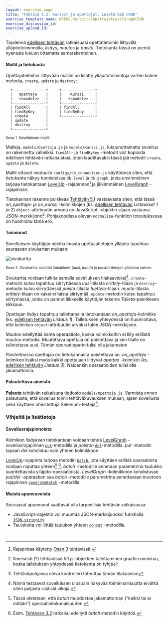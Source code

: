 ```yaml
---
layout: exercise_page
title: "Tehtävä 5.2: Kurssit ja opettajat, LevelGraph CRUD"
exercise_template_name: W5E02.KurssitJaOpettajatLevelGraphCRUD
exercise_discussion_id: 
exercise_upload_id: 
---
```


Täydennä [edellisen tehtävän](../tehtava51) ratkaisuasi opettatietoihin liittyvillä ylläpitotoiminnolla, *lisäys*, *muutos* ja *poisto*. Tietokanta tässä on pientä nyanssia lukuun ottamatta samarakenteinen.


#### Mallit ja tietokanta

Opettajatietoihin liittyvään malliin on lisätty ylläpitotoimintoja varten kolme metodia, `create`, `update` ja `destroy`:

~~~
  +---------------+     +---------------+
  |   Opettaja    |     |    Kurssi     |
  |   <<model>>   |     |   <<model>>   |
  +---------------+     +---------------+
  | findAll       |     | findAll       |
  | findByKey     |     | findByKey     |
  | create        |     +---------------+
  | update        |
  | destroy       |
  +---------------+
~~~
<small>Kuva 1. Sovelluksen mallit</small>


Malleja, `models/Opettaja.js` ja `models/Kurssi.js`, lukuunottamatta sovellus on rakennettu valmiiksi. `findAll`- ja `findByKey` -metodit voit kopioida edellisen tehtävän ratkaisustasi, joten laadittavaksi tässä jää metodit `create`, `update` ja `delete`.

Mallit ottavat moduulin `configs/db_connection.js` käyttöönsä siten, että tietokanta näkyy tunnisteissa `db.level` ja `db.graph`, josta ensimmäinen tarjoaa tietokantaan [LevelUp][LevelUp] -rajapinnan[^1] ja jälkimmäinen [LevelGraph][LevelGraph] -rajapinnan. 


[LevelUp]: https://github.com/Level/levelup/blob/master/README.md
[LevelGraph]: https://github.com/mcollina/levelgraph/blob/master/README.md

[^1]: Rajapintaa käytetty [Osan 3](../../osa3) tehtävissä.

Tietokannan rakenne poikkeaa [Tehtävän 5.1](../tehtava51) vastaavasta siten, että tässä *on_opettaja*- ja *on_kurssi* -kolmikkojen (ks. [edellisen tehtävän](../tehtava51) *Listaukset 1 ja 2*) `object`-attribuutin arvona on JavaScript -objektin sijaan vastaava *JSON*-merkkijono[^2]. Pohjakoodissa olevan `normalize`-funktion toteutuksessa on huomioitu tämä ero.

[^2]: Ilmeisesti (?) tehtävässä 5.1 *js*-objektien tallettaminen graafiin onnistuu, koska talletuksen yhteydessä tietokanta on tyhjä 

#### Toiminnot

Sovelluksen käyttäjän näkökulmasta opettajatietojen ylläpito tapahtuu seuraavan sivukartan mukaan:

![sivukartta](../../osa2/img/w2e03.png)

<small>Kuva 2. Sivukartta: sisältää lomakkeet (*uusi*, *muuta* ja *poista*) tietojen ylläpitoa varten.</small>

Sivukartta voidaan tulkita samalla sovelluksen tilakaavioksi[^3]. `create`-metodin kutsu tapahtuu siirryttäessä *uusi*-tilasta *erittely*-tilaan ja `destroy`-metodin kutsu siirryttäessä *poista*-tilasta *luettelo*-tilaan. *muuta*-tilasta *erittely*-tilaan on kaksi erilaista siirtymää. `update`-metodin kutsu tapahtuu siirtymässä, jonka on pannut liikkeelle käyttäjän tekemä *Talleta*-painikkeen klikkaus.

[^3]: Tehtäväpohjassa oleva kontrolleri toteuttaa tämän tilakaavion


Opettajan *lisäys* tapahtuu tallettamalla tietokantaan *on_opettaja*-kolmikko (ks. [edellisen tehtävän](../tehtava51) *Listaus 1*). Talletuksen yhteydessä on huomioitava, että kolmikon `object`-attribuutin arvoksi tulee *JSON*-merkkijono.

*Muutos* edellyttää kahta operaatiota, koska kolmikkoihin ei liity erillistä muutos-metodia. Muutettava opettaja on poistettava ja sen tilalle on talletettava uusi. Tämän operaatioparin tulisi olla jakamaton. 


*Poistettaessa* opettajaa on tietokannasta poistettava ao. *on_opettaja* -kolmikon lisäksi myös kaikki opettajaan liittyvät *opettaa* -kolmikot (ks. [edellisen tehtävän](../tehtava51) *Listaus 3*). Näidenkin operaatioiden tulisi olla jakamattomia.


#### Palautettava aineisto

**Palauta** tehtävän ratkaisuna tiedosto `models/Opettaja.js`. Varmista ennen palautusta, että sovellus toimii tehtäväkuvauksen mukaan, ajaen sovellusta sekä käyttäen oheistettuja Selenium-testejä[^4]. 

[^4]: Nämä testaavat sovelluksen ulospäin näkyvää toiminnallisuutta eivätkä siten paljasta sisäisiä vikoja.

### Vihjeitä ja lisätietoja


#### Sovellusrajapinnoista

Kolmikon *lisäyksen* tietokantaan voidaan tehdä [LevelGraph][LevelGraph] -sovellusrajapinnan [`put`][put]-metodilla ja *poiston* [`del`][del]-metodilla. *put* -metodin tapaan *del* kohdistuu vain yhteen kolmikkoon.

[LevelUp][LevelUp]-rajapinta tarjoaa metodin [`batch`][batch], jota käyttäen erillsiä operaatioita voidaan niputtaa yhteen[^5] [^6]. *batch* -metodille annetaan parametrina taulukko suoritettavista ylläpito-operaatioista. *LevelGraph* -kolmikkoon kohdistuvan *put/del* -operaation saa *batch* -metodille parametrina annettavaan muotoon rajapinnan [`generateBatch`][generateBatch] -metodilla.


[put]: https://github.com/mcollina/levelgraph#get-and-put
[del]: https://github.com/mcollina/levelgraph#deleting
[batch]: https://github.com/Level/levelup/blob/master/README.md#batch
[generateBatch]: https://github.com/mcollina/levelgraph#generate-batch-operations

[^5]: Tässä oletetaan, että *batch* muodostaa jakamattoman ("kaikki tai ei mitään") operaatiokokonaisuuden.

[^6]: Esim. [Tehtävän 3.2](../../osa3/tehtava32) ratkaisu edellytti *batch*-metodin käyttöä. 


#### Muista apuneuvoista

Seuraavat apuneuvot saattavat olla tarpeellisia tehtävän ratkaisussa:

* JavaScript-objektin voi muuntaa JSON-merkkijonoksi funktiolla [`JSON.stringify`][JSON.stringify]. 
* Taulukoita voi liittää taulukon yhteen [`concat`][concat] -metodilla.


[JSON.stringify]: https://developer.mozilla.org/en-US/docs/Web/JavaScript/Reference/Global_Objects/JSON/stringify
[concat]: https://developer.mozilla.org/en-US/docs/Web/JavaScript/Reference/Global_Objects/Array/concat


<br/>
